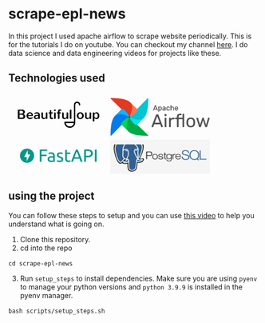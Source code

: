# scrape-epl-news
In this project I used apache airflow to scrape website periodically. This is for the tutorials I do on youtube. You can checkout my channel [here](https://www.youtube.com/channel/UCzSlSeJ4XH4bWH79DKmIxjg). I do data science and data engineering videos for projects like these.
## Technologies used
<img src="images/beautifulsoup.png" alt="Apache Airflow" width="200" style="mix-blend-mode:multiply;" />
<img src="images/AirflowLogo.png" alt="BeautifulSoup" width="200" style="mix-blend-mode:multiply;" />
<img src="images/fastapi.png" alt="fast api" width="200" style="mix-blend-mode:multiply;" />
<img src="images/postgresql.png" alt="postgresql" width="200" style="mix-blend-mode:multiply;" />

## using the project
You can follow these steps to setup and you can use [this video]() to help you understand what is going on.
1. Clone this repository.
2. cd into the repo 
```
cd scrape-epl-news
```
3. Run `setup_steps` to install dependencies. Make sure you are using `pyenv` to manage your python versions and `python 3.9.9` is installed in the pyenv manager.
```
bash scripts/setup_steps.sh
```